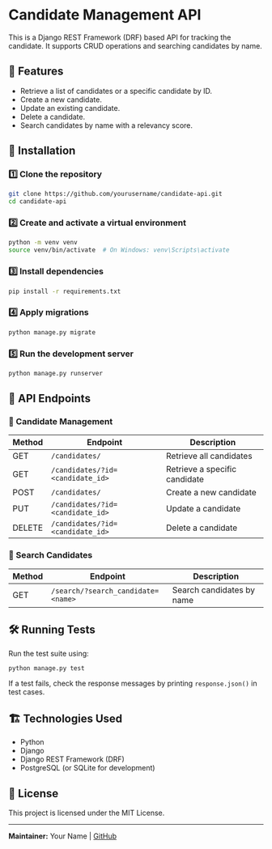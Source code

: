 # Candidate Management API

This is a Django REST Framework (DRF) based API for tracking the candidate. It supports CRUD operations and searching candidates by name.

## 📌 Features
- Retrieve a list of candidates or a specific candidate by ID.
- Create a new candidate.
- Update an existing candidate.
- Delete a candidate.
- Search candidates by name with a relevancy score.

## 🚀 Installation

### 1️⃣ Clone the repository
```bash
git clone https://github.com/yourusername/candidate-api.git
cd candidate-api
```

### 2️⃣ Create and activate a virtual environment
```bash
python -m venv venv
source venv/bin/activate  # On Windows: venv\Scripts\activate
```

### 3️⃣ Install dependencies
```bash
pip install -r requirements.txt
```

### 4️⃣ Apply migrations
```bash
python manage.py migrate
```

### 5️⃣ Run the development server
```bash
python manage.py runserver
```

## 🔗 API Endpoints

### 📍 Candidate Management
| Method | Endpoint | Description |
|--------|----------|-------------|
| GET | `/candidates/` | Retrieve all candidates |
| GET | `/candidates/?id=<candidate_id>` | Retrieve a specific candidate |
| POST | `/candidates/` | Create a new candidate |
| PUT | `/candidates/?id=<candidate_id>` | Update a candidate |
| DELETE | `/candidates/?id=<candidate_id>` | Delete a candidate |

### 📍 Search Candidates
| Method | Endpoint | Description |
|--------|----------|-------------|
| GET | `/search/?search_candidate=<name>` | Search candidates by name |

## 🛠 Running Tests
Run the test suite using:
```bash
python manage.py test
```
If a test fails, check the response messages by printing `response.json()` in test cases.

## 🏗 Technologies Used
- Python
- Django
- Django REST Framework (DRF)
- PostgreSQL (or SQLite for development)
## 📜 License
This project is licensed under the MIT License.

---
**Maintainer:** Your Name | [GitHub](https://github.com/yourusername)

